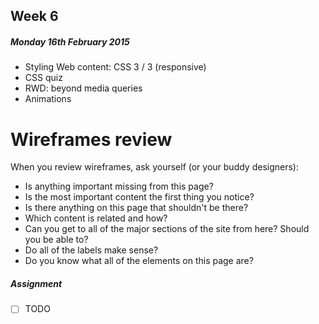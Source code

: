 ## Week 6

##### Monday 16th February 2015

* Styling Web content: CSS 3 / 3 (responsive)	
* CSS quiz
* RWD: beyond media queries 
* Animations


# Wireframes review

When you review wireframes, ask yourself (or your buddy designers):

* Is anything important missing from this page?
* Is the most important content the first thing you notice?
* Is there anything on this page that shouldn't be there?
* Which content is related and how?
* Can you get to all of the major sections of the site from here? Should you be able to?
* Do all of the labels make sense?
* Do you know what all of the elements on this page are?



##### Assignment

- [ ] TODO